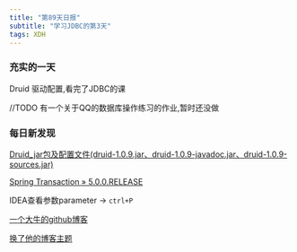 ```yaml
---  
title: "第89天日报"   
subtitle: "学习JDBC的第3天"   
tags: XDH    
---  
```




### 充实的一天
Druid 驱动配置,看完了JDBC的课

//TODO 有一个关于QQ的数据库操作练习的作业,暂时还没做


### 每日新发现
[Druid_jar包及配置文件(druid-1.0.9.jar、druid-1.0.9-javadoc.jar、druid-1.0.9-sources.jar)](https://blog.csdn.net/qq_36050720/article/details/100097024)

[Spring Transaction » 5.0.0.RELEASE](https://mvnrepository.com/artifact/org.springframework/spring-tx/5.0.0.RELEASE)

IDEA查看参数parameter -> `ctrl+P`

[一个大牛的github博客](https://zhiyuancs.github.io/)

[换了他的博客主题](https://github.com/ppoffice/hexo-theme-icarus)